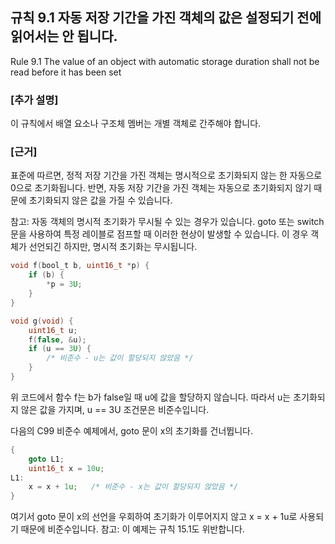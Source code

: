 ## 규칙 9.1 자동 저장 기간을 가진 객체의 값은 설정되기 전에 읽어서는 안 됩니다.
Rule 9.1 The value  of an object with automatic storage duration shall not be read before it has been set

### [추가 설명]
이 규칙에서 배열 요소나 구조체 멤버는 개별 객체로 간주해야 합니다.

### [근거]
표준에 따르면, 정적 저장 기간을 가진 객체는 명시적으로 초기화되지 않는 한 자동으로 0으로 초기화됩니다. 반면, 자동 저장 기간을 가진 객체는 자동으로 초기화되지 않기 때문에 초기화되지 않은 값을 가질 수 있습니다.

참고: 자동 객체의 명시적 초기화가 무시될 수 있는 경우가 있습니다. goto 또는 switch 문을 사용하여 특정 레이블로 점프할 때 이러한 현상이 발생할 수 있습니다. 이 경우 객체가 선언되긴 하지만, 명시적 초기화는 무시됩니다.

```c
void f(bool_t b, uint16_t *p) {
    if (b) {
        *p = 3U;
    }
}

void g(void) {
    uint16_t u;
    f(false, &u);
    if (u == 3U) {
        /* 비준수 - u는 값이 할당되지 않았음 */
    }
}
```
위 코드에서 함수 f는 b가 false일 때 u에 값을 할당하지 않습니다. 따라서 u는 초기화되지 않은 값을 가지며, u == 3U 조건문은 비준수입니다.

다음의 C99 비준수 예제에서, goto 문이 x의 초기화를 건너뜁니다.
```c
{
    goto L1;
    uint16_t x = 10u;
L1:
    x = x + 1u;   /* 비준수 - x는 값이 할당되지 않았음 */
}

```
여기서 goto 문이 x의 선언을 우회하여 초기화가 이루어지지 않고 x = x + 1u로 사용되기 때문에 비준수입니다. 참고: 이 예제는 규칙 15.1도 위반합니다.
